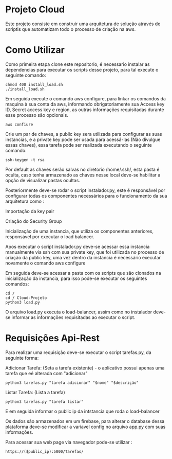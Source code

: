 # Projeto Cloud 
Este projeto consiste em construir uma arquitetura de solução através de scriptis que automatizam todo o processo de criação na aws.

# Como Utilizar

Como primeira etapa clone este repositorio, é necessario instalar as dependencias para executar os scripts desse projeto, para tal execute o seguinte comando:

```
chmod 400 install_load.sh
./install_load.sh
```

Em seguida execute o comando aws configure, para linkar os comandos da maquina à sua conta da aws, informando obrigatoriamente sua Access key ID, Secret access key e region, as outras informações requisitadas durante esse processo são opcionais.
```
aws confiure
```

Crie um par de chaves, a public key sera utilizada para configurar as suas instancias, e a private key pode ser usada para acessá-las (Não divulgue essas chaves), essa tarefa pode ser realizada executando o seguinte comando:

```
ssh-keygen -t rsa
```
Por default as chaves serão salvas no diretorio /home/.ssh/, esta pasta é oculta, caso tenha armazenado as chaves nesse local deve-se habilitar a opção de visualizar pastas ocultas.

Posteriormente deve-se rodar o script instalador.py, este é responsável por configurar todas os componentes necessários para o funcionamento da sua arquitetura como :

Importação da key pair

Criação do Security Group

Inicialização de uma instancia, que utiliza os componentes anteriores, responsável por executar o load balancer.

Apos executar o script instalador.py deve-se acessar essa instancia manualmente via ssh com sua private key, que foi utilizada no processo de criação da public key, uma vez dentro da instancia é necessário executar novamente o comando aws configure

Em seguida deve-se acessar a pasta com os scripts que são clonados na inicialização da instancia, para isso pode-se executar os seguintes comandos:

```
cd /
cd / Cloud-Projeto
python3 load.py
```

O arquivo load.py executa o load-balancer, assim como no instalador deve-se informar as informações requisitadas ao executar o script.

# Requisições Api-Rest
Para realizar uma requisição deve-se executar o script tarefas.py, da seguinte forma:

Adicionar Tarefa: (Seta a tarefa existente) - o aplicativo possui apenas uma tarefa que eé alterada com "adicionar"

```
python3 tarefas.py "tarefa adicionar" "$nome" "$descrição" 
```

Listar Tarefa: (Lista a tarefa)

```
python3 tarefas.py "tarefa listar" 
```

E em seguida informar o public ip da intstancia que roda o load-balancer

Os dados são armazenados em um firebase, para alterar o database dessa plataforma deve-se modificar a variavel config no arquivo app.py com suas informações.

Para acessar sua web page via navegador pode-se utilizar : 

```
https://($public_ip):5000/Tarefas/
```
